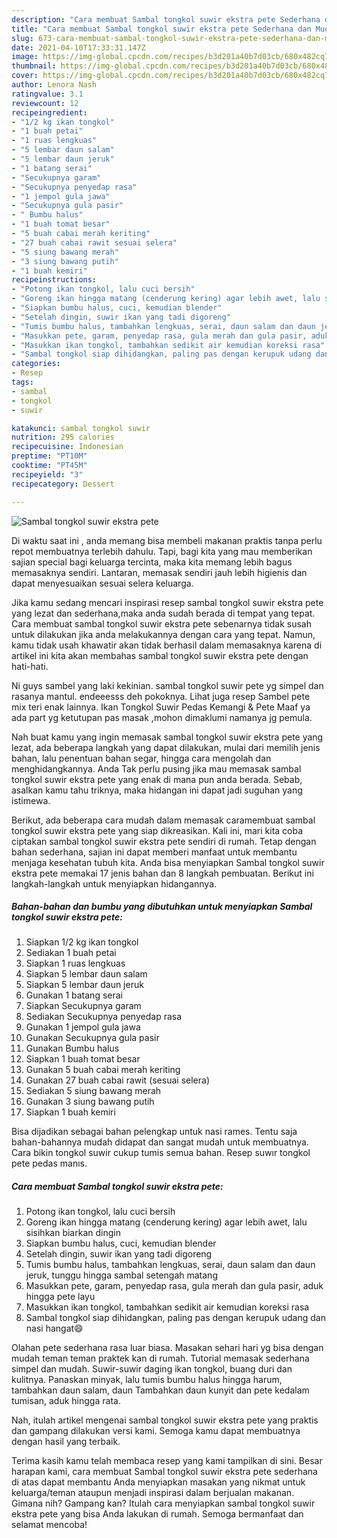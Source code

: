 ```yaml
---
description: "Cara membuat Sambal tongkol suwir ekstra pete Sederhana dan Mudah Dibuat"
title: "Cara membuat Sambal tongkol suwir ekstra pete Sederhana dan Mudah Dibuat"
slug: 673-cara-membuat-sambal-tongkol-suwir-ekstra-pete-sederhana-dan-mudah-dibuat
date: 2021-04-10T17:33:31.147Z
image: https://img-global.cpcdn.com/recipes/b3d201a40b7d03cb/680x482cq70/sambal-tongkol-suwir-ekstra-pete-foto-resep-utama.jpg
thumbnail: https://img-global.cpcdn.com/recipes/b3d201a40b7d03cb/680x482cq70/sambal-tongkol-suwir-ekstra-pete-foto-resep-utama.jpg
cover: https://img-global.cpcdn.com/recipes/b3d201a40b7d03cb/680x482cq70/sambal-tongkol-suwir-ekstra-pete-foto-resep-utama.jpg
author: Lenora Nash
ratingvalue: 3.1
reviewcount: 12
recipeingredient:
- "1/2 kg ikan tongkol"
- "1 buah petai"
- "1 ruas lengkuas"
- "5 lembar daun salam"
- "5 lembar daun jeruk"
- "1 batang serai"
- "Secukupnya garam"
- "Secukupnya penyedap rasa"
- "1 jempol gula jawa"
- "Secukupnya gula pasir"
- " Bumbu halus"
- "1 buah tomat besar"
- "5 buah cabai merah keriting"
- "27 buah cabai rawit sesuai selera"
- "5 siung bawang merah"
- "3 siung bawang putih"
- "1 buah kemiri"
recipeinstructions:
- "Potong ikan tongkol, lalu cuci bersih"
- "Goreng ikan hingga matang (cenderung kering) agar lebih awet, lalu sisihkan biarkan dingin"
- "Siapkan bumbu halus, cuci, kemudian blender"
- "Setelah dingin, suwir ikan yang tadi digoreng"
- "Tumis bumbu halus, tambahkan lengkuas, serai, daun salam dan daun jeruk, tunggu hingga sambal setengah matang"
- "Masukkan pete, garam, penyedap rasa, gula merah dan gula pasir, aduk hingga pete layu"
- "Masukkan ikan tongkol, tambahkan sedikit air kemudian koreksi rasa"
- "Sambal tongkol siap dihidangkan, paling pas dengan kerupuk udang dan nasi hangat😄"
categories:
- Resep
tags:
- sambal
- tongkol
- suwir

katakunci: sambal tongkol suwir 
nutrition: 295 calories
recipecuisine: Indonesian
preptime: "PT10M"
cooktime: "PT45M"
recipeyield: "3"
recipecategory: Dessert

---
```



![Sambal tongkol suwir ekstra pete](https://img-global.cpcdn.com/recipes/b3d201a40b7d03cb/680x482cq70/sambal-tongkol-suwir-ekstra-pete-foto-resep-utama.jpg)

Di waktu  saat ini , anda memang bisa membeli makanan praktis tanpa perlu repot membuatnya terlebih dahulu. Tapi, bagi kita yang mau memberikan sajian special bagi keluarga tercinta, maka kita memang lebih bagus memasaknya sendiri. Lantaran, memasak sendiri jauh lebih higienis dan dapat menyesuaikan sesuai selera keluarga.

Jika kamu sedang mencari inspirasi resep sambal tongkol suwir ekstra pete yang lezat dan sederhana,maka anda sudah berada di tempat yang tepat. Cara membuat sambal tongkol suwir ekstra pete  sebenarnya tidak susah untuk dilakukan jika anda melakukannya dengan cara yang tepat. Namun, kamu tidak usah khawatir akan tidak berhasil dalam memasaknya 
karena di artikel ini kita akan membahas sambal tongkol suwir ekstra pete dengan hati-hati.  

Ni guys sambel yang laki kekinian. sambal tongkol suwir pete yg simpel dan rasanya mantul. endeeesss deh pokoknya. Lihat juga resep Sambel pete mix teri enak lainnya. Ikan Tongkol Suwir Pedas Kemangi &amp; Pete Maaf ya ada part yg ketutupan pas masak ,mohon dimaklumi namanya jg pemula.

Nah buat kamu yang ingin memasak sambal tongkol suwir ekstra pete yang lezat, ada beberapa langkah yang dapat dilakukan, mulai dari memilih jenis bahan, lalu penentuan bahan segar, hingga cara mengolah dan menghidangkannya. Anda Tak perlu pusing jika mau memasak sambal tongkol suwir ekstra pete yang enak di mana pun anda berada. Sebab, asalkan kamu  tahu triknya, maka hidangan ini dapat jadi suguhan yang istimewa.

Berikut, ada beberapa cara mudah dalam memasak caramembuat sambal tongkol suwir ekstra pete yang siap dikreasikan. Kali ini, mari kita coba ciptakan sambal tongkol suwir ekstra pete sendiri di rumah. Tetap dengan bahan sederhana, sajian ini dapat memberi manfaat untuk membantu menjaga kesehatan tubuh kita. Anda bisa menyiapkan Sambal tongkol suwir ekstra pete memakai 17 jenis bahan dan 8 langkah pembuatan. Berikut ini langkah-langkah untuk menyiapkan hidangannya.

<!--inarticleads1-->

##### Bahan-bahan dan bumbu yang dibutuhkan untuk menyiapkan Sambal tongkol suwir ekstra pete:

1. Siapkan 1/2 kg ikan tongkol
1. Sediakan 1 buah petai
1. Siapkan 1 ruas lengkuas
1. Siapkan 5 lembar daun salam
1. Siapkan 5 lembar daun jeruk
1. Gunakan 1 batang serai
1. Siapkan Secukupnya garam
1. Sediakan Secukupnya penyedap rasa
1. Gunakan 1 jempol gula jawa
1. Gunakan Secukupnya gula pasir
1. Gunakan  Bumbu halus
1. Siapkan 1 buah tomat besar
1. Gunakan 5 buah cabai merah keriting
1. Gunakan 27 buah cabai rawit (sesuai selera)
1. Sediakan 5 siung bawang merah
1. Gunakan 3 siung bawang putih
1. Siapkan 1 buah kemiri


Bisa dijadikan sebagai bahan pelengkap untuk nasi rames. Tentu saja bahan-bahannya mudah didapat dan sangat mudah untuk membuatnya. Cara bikin tongkol suwir cukup tumis semua bahan. Resep suwır tongkol pete pedas manıs. 

<!--inarticleads2-->

##### Cara membuat Sambal tongkol suwir ekstra pete:

1. Potong ikan tongkol, lalu cuci bersih
1. Goreng ikan hingga matang (cenderung kering) agar lebih awet, lalu sisihkan biarkan dingin
1. Siapkan bumbu halus, cuci, kemudian blender
1. Setelah dingin, suwir ikan yang tadi digoreng
1. Tumis bumbu halus, tambahkan lengkuas, serai, daun salam dan daun jeruk, tunggu hingga sambal setengah matang
1. Masukkan pete, garam, penyedap rasa, gula merah dan gula pasir, aduk hingga pete layu
1. Masukkan ikan tongkol, tambahkan sedikit air kemudian koreksi rasa
1. Sambal tongkol siap dihidangkan, paling pas dengan kerupuk udang dan nasi hangat😄


Olahan pete sederhana rasa luar biasa. Masakan sehari hari yg bisa dengan mudah teman teman praktek kan di rumah. Tutorial memasak sederhana simpel dan mudah. Suwir-suwir daging ikan tongkol, buang duri dan kulitnya. Panaskan minyak, lalu tumis bumbu halus hingga harum, tambahkan daun salam, daun Tambahkan daun kunyit dan pete kedalam tumisan, aduk hingga rata. 

Nah, itulah artikel mengenai  sambal tongkol suwir ekstra pete  yang praktis dan gampang dilakukan versi kami. Semoga kamu dapat membuatnya dengan hasil yang terbaik. 

Terima kasih kamu telah membaca resep yang kami tampilkan di sini. Besar harapan kami, cara membuat  Sambal tongkol suwir ekstra pete sederhana di atas dapat membantu Anda menyiapkan masakan yang nikmat untuk keluarga/teman ataupun menjadi inspirasi dalam berjualan makanan. Gimana nih? Gampang kan? Itulah cara menyiapkan sambal tongkol suwir ekstra pete yang bisa Anda lakukan di rumah. Semoga bermanfaat dan selamat mencoba!

